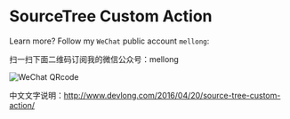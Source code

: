 # SourceTree Custom Action


Learn more? Follow my `WeChat` public account `mellong`:

扫一扫下面二维码订阅我的微信公众号：mellong

![WeChat QRcode](http://www.devlong.com/blogImages/qrcode_for_mellong.jpg)

中文文字说明：http://www.devlong.com/2016/04/20/source-tree-custom-action/

